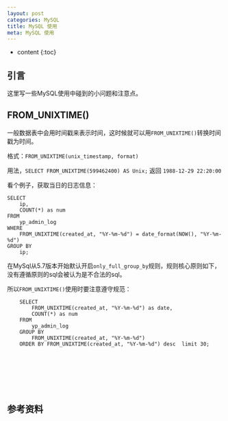 ```yaml
---
layout: post
categories: MySQL
title: MySQL 使用
meta: MySQL 使用
---
```

* content
{:toc}

## 引言

这里写一些MySQL使用中碰到的小问题和注意点。

## FROM_UNIXTIME()

一般数据表中会用时间戳来表示时间，这时候就可以用`FROM_UNIXTIME()`转换时间戳为时间。

格式：`FROM_UNIXTIME(unix_timestamp, format)`

用法，`SELECT FROM_UNIXTIME(599462400) AS Unix;` 返回 `1988-12-29 22:20:00`

看个例子，获取当日的日志信息：
```
SELECT
    ip,
    COUNT(*) as num
FROM
    yp_admin_log
WHERE
    FROM_UNIXTIME(created_at, "%Y-%m-%d") = date_format(NOW(), "%Y-%m-%d")
GROUP BY
    ip;
```

在MySql从5.7版本开始默认开启`only_full_group_by`规则，规则核心原则如下，没有遵循原则的sql会被认为是不合法的sql。

所以`FROM_UNIXTIME()`使用时要注意遵守规范：
```
    SELECT
        FROM_UNIXTIME(created_at, "%Y-%m-%d") as date,
        COUNT(*) as num 
    FROM
        yp_admin_log 
    GROUP BY
        FROM_UNIXTIME(created_at, "%Y-%m-%d")
    ORDER BY FROM_UNIXTIME(created_at, "%Y-%m-%d") desc  limit 30;
```






<br/><br/><br/><br/><br/>
## 参考资料





